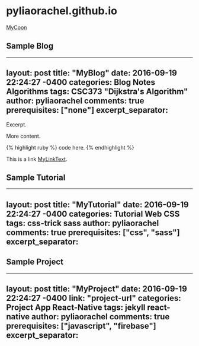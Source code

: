 # pyliaorachel.github.io

[MyCoon](https://pyliaorachel.github.io/)

## Sample Blog

---
layout: post
title:  "MyBlog"
date:   2016-09-19 22:24:27 -0400
categories: Blog Notes Algorithms
tags: CSC373 "Dijkstra's Algorithm"
author: pyliaorachel
comments: true
prerequisites: ["none"]
excerpt_separator: <!--more-->
---

Excerpt.

<!--more-->

More content.

{% highlight ruby %}
code here.
{% endhighlight %}

This is a link [MyLinkText][MyLink].

[MyLink]: "url"

## Sample Tutorial

---
layout: post
title:  "MyTutorial"
date:   2016-09-19 22:24:27 -0400
categories: Tutorial Web CSS
tags: css-trick sass
author: pyliaorachel
comments: true
prerequisites: ["css", "sass"]
excerpt_separator: <!--more-->
---


## Sample Project

---
layout: post
title:  "MyProject"
date:   2016-09-19 22:24:27 -0400
link: "project-url"
categories: Project App React-Native
tags: jekyll react-native
author: pyliaorachel
comments: true
prerequisites: ["javascript", "firebase"]
excerpt_separator: <!--more-->
---

